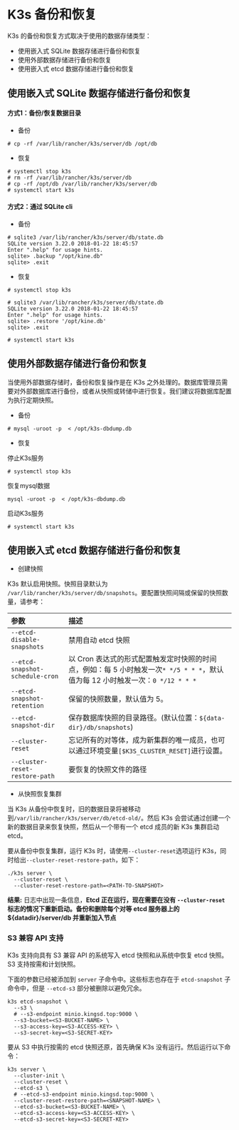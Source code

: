 # K3s 备份和恢复

K3s 的备份和恢复方式取决于使用的数据存储类型：

- 使用嵌入式 SQLite 数据存储进行备份和恢复
- 使用外部数据存储进行备份和恢复
- 使用嵌入式 etcd 数据存储进行备份和恢复

## 使用嵌入式 SQLite 数据存储进行备份和恢复

#### 方式1：备份/恢复数据目录

- 备份
```
# cp -rf /var/lib/rancher/k3s/server/db /opt/db
```

- 恢复
```
# systemctl stop k3s
# rm -rf /var/lib/rancher/k3s/server/db
# cp -rf /opt/db /var/lib/rancher/k3s/server/db
# systemctl start k3s
```

#### 方式2：通过 SQLite cli

- 备份
```
# sqlite3 /var/lib/rancher/k3s/server/db/state.db
SQLite version 3.22.0 2018-01-22 18:45:57
Enter ".help" for usage hints.
sqlite> .backup "/opt/kine.db"
sqlite> .exit
```

- 恢复
```
# systemctl stop k3s

# sqlite3 /var/lib/rancher/k3s/server/db/state.db
SQLite version 3.22.0 2018-01-22 18:45:57
Enter ".help" for usage hints.
sqlite> .restore '/opt/kine.db'
sqlite> .exit

# systemctl start k3s
```

## 使用外部数据存储进行备份和恢复

当使用外部数据存储时，备份和恢复操作是在 K3s 之外处理的。数据库管理员需要对外部数据库进行备份，或者从快照或转储中进行恢复。我们建议将数据库配置为执行定期快照。

- 备份

```
# mysql -uroot -p  < /opt/k3s-dbdump.db
```

- 恢复

停止K3s服务
```
# systemctl stop k3s
```

恢复mysql数据
```
mysql -uroot -p  < /opt/k3s-dbdump.db
```

启动K3s服务
```
# systemctl start k3s
```

## 使用嵌入式 etcd 数据存储进行备份和恢复

- 创建快照

K3s 默认启用快照。快照目录默认为 `/var/lib/rancher/k3s/server/db/snapshots`。要配置快照间隔或保留的快照数量，请参考：

| 参数                            | 描述                                                                                                                           |
| :------------------------------ | :----------------------------------------------------------------------------------------------------------------------------- |
| `--etcd-disable-snapshots`      | 禁用自动 etcd 快照                                                                                                             |
| `--etcd-snapshot-schedule-cron` | 以 Cron 表达式的形式配置触发定时快照的时间点，例如：每 5 小时触发一次`* */5 * * *`，默认值为每 12 小时触发一次：`0 */12 * * *` |
| `--etcd-snapshot-retention`     | 保留的快照数量，默认值为 5。                                                                                                   |
| `--etcd-snapshot-dir`           | 保存数据库快照的目录路径。(默认位置：`${data-dir}/db/snapshots`)                                                               |
| `--cluster-reset`               | 忘记所有的对等体，成为新集群的唯一成员，也可以通过环境变量`[$K3S_CLUSTER_RESET]`进行设置。                                     |
| `--cluster-reset-restore-path`  | 要恢复的快照文件的路径                                                                                                         |

- 从快照恢复集群

当 K3s 从备份中恢复时，旧的数据目录将被移动到`/var/lib/rancher/k3s/server/db/etcd-old/`。然后 K3s 会尝试通过创建一个新的数据目录来恢复快照，然后从一个带有一个 etcd 成员的新 K3s 集群启动 etcd。

要从备份中恢复集群，运行 K3s 时，请使用`--cluster-reset`选项运行 K3s，同时给出`--cluster-reset-restore-path`，如下：

```shell
./k3s server \
  --cluster-reset \
  --cluster-reset-restore-path=<PATH-TO-SNAPSHOT>
```

**结果:** 日志中出现一条信息，**Etcd 正在运行，现在需要在没有 `--cluster-reset` 标志的情况下重新启动。备份和删除每个对等 etcd 服务器上的 ${datadir}/server/db 并重新加入节点**

### S3 兼容 API 支持

K3s 支持向具有 S3 兼容 API 的系统写入 etcd 快照和从系统中恢复 etcd 快照。S3 支持按需和计划快照。

下面的参数已经被添加到 `server` 子命令中。这些标志也存在于 `etcd-snapshot` 子命令中，但是 `--etcd-s3` 部分被删除以避免冗余。

```
k3s etcd-snapshot \
  --s3 \
  # --s3-endpoint minio.kingsd.top:9000 \
  --s3-bucket=<S3-BUCKET-NAME> \
  --s3-access-key=<S3-ACCESS-KEY> \
  --s3-secret-key=<S3-SECRET-KEY>
```

要从 S3 中执行按需的 etcd 快照还原，首先确保 K3s 没有运行。然后运行以下命令：

```
k3s server \
  --cluster-init \
  --cluster-reset \
  --etcd-s3 \
  # --etcd-s3-endpoint minio.kingsd.top:9000 \
  --cluster-reset-restore-path=<SNAPSHOT-NAME> \
  --etcd-s3-bucket=<S3-BUCKET-NAME> \
  --etcd-s3-access-key=<S3-ACCESS-KEY> \
  --etcd-s3-secret-key=<S3-SECRET-KEY>
```